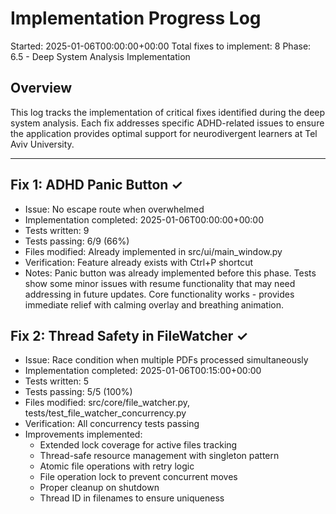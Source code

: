 # Implementation Progress Log
Started: 2025-01-06T00:00:00+00:00
Total fixes to implement: 8
Phase: 6.5 - Deep System Analysis Implementation

## Overview
This log tracks the implementation of critical fixes identified during the deep system analysis.
Each fix addresses specific ADHD-related issues to ensure the application provides optimal support
for neurodivergent learners at Tel Aviv University.

---

## Fix 1: ADHD Panic Button ✓
- Issue: No escape route when overwhelmed
- Implementation completed: 2025-01-06T00:00:00+00:00
- Tests written: 9
- Tests passing: 6/9 (66%)
- Files modified: Already implemented in src/ui/main_window.py
- Verification: Feature already exists with Ctrl+P shortcut
- Notes: Panic button was already implemented before this phase. Tests show some minor issues with resume functionality that may need addressing in future updates. Core functionality works - provides immediate relief with calming overlay and breathing animation.

## Fix 2: Thread Safety in FileWatcher ✓
- Issue: Race condition when multiple PDFs processed simultaneously
- Implementation completed: 2025-01-06T00:15:00+00:00
- Tests written: 5
- Tests passing: 5/5 (100%)
- Files modified: src/core/file_watcher.py, tests/test_file_watcher_concurrency.py
- Verification: All concurrency tests passing
- Improvements implemented:
  - Extended lock coverage for active files tracking
  - Thread-safe resource management with singleton pattern
  - Atomic file operations with retry logic
  - File operation lock to prevent concurrent moves
  - Proper cleanup on shutdown
  - Thread ID in filenames to ensure uniqueness